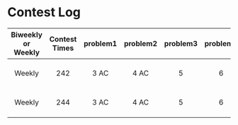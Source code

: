 # Contest Log

| Biweekly or Weekly | Contest Times | problem1 | problem2 | problem3 | problem4 | Sum Score | Rank | Rank Rate | Date |
| :-: | :-: | :-: | :-: | :-: | :-: | :-: | :-: | :-: | :-: |
| Weekly | 242 | 3 AC | 4 AC | 5 | 6 | 7 / 18 | World 3050 / 12400 | 24.6% | 2021.5.23 |
| Weekly | 244 | 3 AC | 4 AC | 5 | 6 | 7 / 18 | World 4610 / 14467 | 31.9% | 2021.6.6 |

